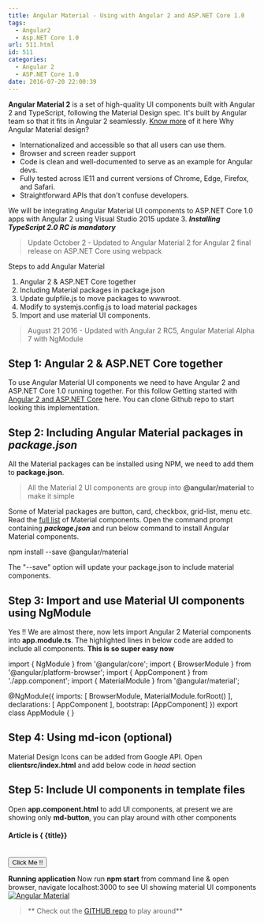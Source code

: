 ```yaml
---
title: Angular Material - Using with Angular 2 and ASP.NET Core 1.0
tags:
  - Angular2
  - Asp.NET Core 1.0
url: 511.html
id: 511
categories:
  - Angular 2
  - ASP.NET Core 1.0
date: 2016-07-20 22:00:39
---
```


**Angular Material 2** is a set of high-quality UI components built with Angular 2 and TypeScript, following the Material Design spec. It's built by Angular team so that it fits in Angular 2 seamlessly. [Know more](https://material.angular.io/) of it here Why Angular Material design?

*   Internationalized and accessible so that all users can use them.
*   Browser and screen reader support
*   Code is clean and well-documented to serve as an example for Angular devs.
*   Fully tested across IE11 and current versions of Chrome, Edge, Firefox, and Safari.
*   Straightforward APIs that don't confuse developers.

We will be integrating Angular Material UI components to ASP.NET Core 1.0 apps with Angular 2 using Visual Studio 2015 update 3. _**Installing TypeScript 2.0 RC is mandatory**_

> Update October 2 - Updated to Angular Material 2 for Angular 2 final release on ASP.NET Core using webpack

Steps to add Angular Material

1.  Angular 2 & ASP.NET Core together
2.  Including Material packages in package.json
3.  Update gulpfile.js to move packages to wwwroot.
4.  Modify to systemjs.config.js to load material packages
5.  Import and use material UI components.

> August 21 2016 - Updated with Angular 2 RC5, Angular Material Alpha 7 with NgModule

Step 1: Angular 2 & ASP.NET Core together
-----------------------------------------

To use Angular Material UI components we need to have Angular 2 and ASP.NET Core 1.0 running together. For this follow Getting started with [Angular 2 and ASP.NET Core](http://www.mithunvp.com/angular-2-in-asp-net-5-typescript-visual-studio-2015/) here. You can clone Github repo to start looking this implementation.

Step 2: Including Angular Material packages in _package.json_
-------------------------------------------------------------

All the Material packages can be installed using NPM, we need to add them to **package.json**.

> All the Material 2 UI components are group into **@angular/material** to make it simple

Some of Material packages are button, card, checkbox, grid-list, menu etc. Read the [full list](https://github.com/angular/material2) of Material components. Open the command prompt containing **_package.json_** and run below command to install Angular Material components.

npm install --save @angular/material

The "--save" option will update your package.json to include material components.

Step 3: Import and use Material UI components using NgModule
------------------------------------------------------------

Yes !! We are almost there, now lets import Angular 2 Material components into **app.module.ts**. The highlighted lines in below code are added to include all components. **This is so super easy now**

import { NgModule } from '@angular/core';
import { BrowserModule } from '@angular/platform-browser';
import { AppComponent } from './app.component';
import { MaterialModule } from '@angular/material';

@NgModule({
    imports: \[
        BrowserModule,
        MaterialModule.forRoot()
    \],
    declarations: \[
        AppComponent
    \],
    bootstrap: \[AppComponent\]
})
export class AppModule { }

Step 4: Using md-icon (optional)
--------------------------------

Material Design Icons can be added from Google API. Open **clientsrc/index.html** and add below code in _head_ section

<link href="https://fonts.googleapis.com/icon?family=Material+Icons" rel="stylesheet">

Step 5: Include UI components in template files
-----------------------------------------------

Open **app.component.html** to add UI components, at present we are showing only **md-button**, you can play around with other components

<h4>Article is  { {title}}</h4>
<br />
<button md-raised-button>Click Me !!</button>

**Running application** Now run **npm start** from command line & open browser, navigate localhost:3000 to see UI showing material UI components [![Angular Material](http://www.mithunvp.com/wp-content/uploads/2016/07/md-UI.png)](http://www.mithunvp.com/wp-content/uploads/2016/07/md-UI.png)  

> ** Check out the [GITHUB repo](https://github.com/mithunvp/ng2CoreContacts) to play around**